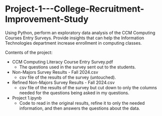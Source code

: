 # Project-1---College-Recruitment-Improvement-Study
Using Python, perform an exploratory data analysis of the CCM Computing Courses Entry Surveys. Provide insights that can help the Information Technologies department increase enrollment in computing classes.

Contents of the project:
- CCM Computing Literacy Course Entry Survey.pdf
	* The questions used in the survey sent out to the students.
- Non-Majors Survey Results - Fall 2024.csv
	* csv file of the results of the survey (untouched).
- Refined Non-Majors Survey Results - Fall 2024.csv
	* csv file of the results of the survey but cut down to only the columns needed for the questions being asked in my questions.
- Project 1.ipynb
	* Code to read in the original results, refine it to only the needed information, and then answers the questions about the data.
